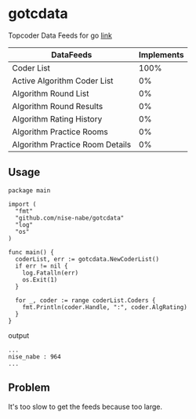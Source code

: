 gotcdata
========

Topcoder Data Feeds for go [link](http://apps.topcoder.com/wiki/display/tc/Algorithm+Data+Feeds)

|DataFeeds                       | Implements |
|--------------------------------|------------|
|Coder List                      |        100%|
|Active Algorithm Coder List     |          0%|
|Algorithm Round List            |          0%|
|Algorithm Round Results         |          0%|
|Algorithm Rating  History       |          0%|
|Algorithm Practice Rooms        |          0%|
|Algorithm Practice Room Details |          0%|

## Usage

```
package main

import (
  "fmt"
  "github.com/nise-nabe/gotcdata"
  "log"
  "os"
)

func main() {
  coderList, err := gotcdata.NewCoderList()
  if err != nil {
    log.Fatalln(err)
    os.Exit(1)
  }

  for _, coder := range coderList.Coders {
    fmt.Println(coder.Handle, ":", coder.AlgRating)
  }
}
```

output
```
...
nise_nabe : 964
...
```

## Problem

It's too slow to get the feeds because too large.

